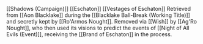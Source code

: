 [[Shadows (Campaign)]]
[[Eschaton]]
[[Vestages of Eschaton]]
Retrieved from [[Aon Blacklake]] during the [[Blacklake Ball-Break (Working Title)]] and secretly kept by [[Ro'Armos Nought]]. Removed via [[Wish]] by [[Ag'Ro Nought]], who then used its visions to predict the events of [[Night of All Evils (Event)]], receiving the [[Brand of Eschaton]] in the process. 
